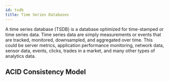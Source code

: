 ```yaml
---
id: tsdb
title: Time Series Databases
---
```


A time series database (TSDB) is a database optimized for time-stamped or time series data. Time series data are simply measurements or events that are tracked, monitored, downsampled, and aggregated over time. This could be server metrics, application performance monitoring, network data, sensor data, events, clicks, trades in a market, and many other types of analytics data.


## ACID Consistency Model